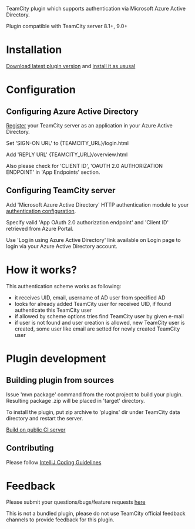 
TeamCity plugin which supports authentication via Microsoft Azure Active Directory.

Plugin compatible with TeamCity server 8.1+, 9.0+

# Installation

[Download latest plugin version](https://teamcity.jetbrains.com/repository/download/TeamCityPluginsByJetBrains_AzureSupport_AzureActiveDirectoryPlugi/lastSuccessful/azure-active-directory.zip) and [install it as ususal](http://confluence.jetbrains.com/display/TCD9/Installing+Additional+Plugins#InstallingAdditionalPlugins-InstallingTeamCityplugins)

# Configuration

## Configuring Azure Active Directory

[Register](https://msdn.microsoft.com/en-us/library/azure/dn132599.aspx#BKMK_Adding) your TeamCity server as an application in your Azure Active Directory.

Set 'SIGN-ON URL' to {TEAMCITY_URL}/login.html

Add 'REPLY URL' {TEAMCITY_URL}/overview.html

Also please check for 'CLIENT ID', 'OAUTH 2.0 AUTHORIZATION ENDPOINT' in 'App Endpoints' section.

## Configuring TeamCity server

Add 'Microsoft Azure Active Directory' HTTP authentication module to your [authentication configuration](http://confluence.jetbrains.com/display/TCD9/Configuring+Authentication+Settings).

Specify valid 'App OAuth 2.0 authorization endpoint' and 'Client ID' retrieved from Azure Portal.

Use 'Log in using Azure Active Directory' link available on Login page to login via your Azure Active Directory account.

# How it works?

This authentication scheme works as following:
- it receives UID, email, username of AD user from specified AD
- looks for already added TeamCity user for received UID, if found authenticate this TeamCity user
- if allowed by scheme options tries find TeamCity user by given e-mail
- if user is not found and user creation is allowed, new TeamCity user is created, some user like email are setted for newly created TeamCity user

# Plugin development

## Building plugin from sources

Issue 'mvn package' command from the root project to build your plugin. Resulting package <artifactId>.zip will be placed in 'target' directory.

To install the plugin, put zip archive to 'plugins' dir under TeamCity data directory and restart the server.

[Build on public CI server](https://teamcity.jetbrains.com/viewType.html?buildTypeId=TeamCityPluginsByJetBrains_AzureSupport_AzureActiveDirectoryPlugi)

## Contributing

Please follow [IntelliJ Coding Guidelines](http://www.jetbrains.org/display/IJOS/IntelliJ+Coding+Guidelines)

# Feedback

Please submit your questions/bugs/feature requests [here](https://github.com/ekoshkin/teamcity-azure-active-directory/issues)

This is not a bundled plugin, please do not use TeamCity official feedback channels to provide feedback for this plugin.
 
